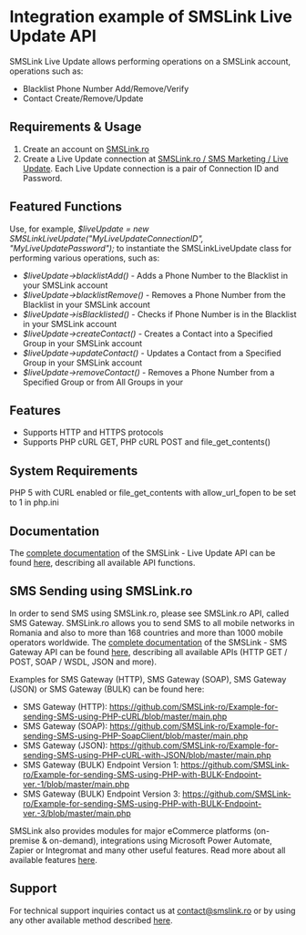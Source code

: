 # Integration example of SMSLink Live Update API

SMSLink Live Update allows performing operations on a SMSLink account, operations such as: 

- Blacklist Phone Number Add/Remove/Verify
- Contact Create/Remove/Update

## Requirements & Usage

1. Create an account on [SMSLink.ro](https://www.smslink.ro/inregistrare/)
2. Create a Live Update connection at [SMSLink.ro / SMS Marketing / Live Update](https://www.smslink.ro/sms/marketing/liveupdate.php). Each Live Update connection is a pair of Connection ID and Password. 

## Featured Functions

Use, for example, *$liveUpdate = new SMSLinkLiveUpdate("MyLiveUpdateConnectionID", "MyLiveUpdatePassword");* to instantiate the SMSLinkLiveUpdate class for performing various operations, such as:

- *$liveUpdate->blacklistAdd()* - Adds a Phone Number to the Blacklist in your SMSLink account
- *$liveUpdate->blacklistRemove()* - Removes a Phone Number from the Blacklist in your SMSLink account     
- *$liveUpdate->isBlacklisted()* - Checks if Phone Number is in the Blacklist in your SMSLink account
- *$liveUpdate->createContact()* - Creates a Contact into a Specified Group in your SMSLink account
- *$liveUpdate->updateContact()* - Updates a Contact from a Specified Group in your SMSLink account
- *$liveUpdate->removeContact()* - Removes a Phone Number from a Specified Group or from All Groups in your 

## Features

- Supports HTTP and HTTPS protocols
- Supports PHP cURL GET, PHP cURL POST and file_get_contents()

## System Requirements 

PHP 5 with CURL enabled or file_get_contents with allow_url_fopen to be set to 1 in php.ini
    
## Documentation

The [complete documentation](https://smslink.ro/sms-marketing-documentatie-live-update.html) of the SMSLink - Live Update API can be found [here](https://smslink.ro/sms-marketing-documentatie-live-update.html), describing all available API functions.

## SMS Sending using SMSLink.ro

In order to send SMS using SMSLink.ro, please see SMSLink.ro API, called SMS Gateway. SMSLink.ro allows you to send SMS to all mobile networks in Romania and also to more than 168 countries and more than 1000 mobile operators worldwide. The [complete documentation](https://www.smslink.ro/sms-gateway-documentatie-sms-gateway.html) of the SMSLink - SMS Gateway API can be found [here](https://www.smslink.ro/sms-gateway-documentatie-sms-gateway.html), describing all available APIs (HTTP GET / POST, SOAP / WSDL, JSON and more).

Examples for SMS Gateway (HTTP), SMS Gateway (SOAP), SMS Gateway (JSON) or SMS Gateway (BULK) can be found here:

- SMS Gateway (HTTP): https://github.com/SMSLink-ro/Example-for-sending-SMS-using-PHP-cURL/blob/master/main.php
- SMS Gateway (SOAP): https://github.com/SMSLink-ro/Example-for-sending-SMS-using-PHP-SoapClient/blob/master/main.php
- SMS Gateway (JSON): https://github.com/SMSLink-ro/Example-for-sending-SMS-using-PHP-cURL-with-JSON/blob/master/main.php
- SMS Gateway (BULK) Endpoint Version 1: https://github.com/SMSLink-ro/Example-for-sending-SMS-using-PHP-with-BULK-Endpoint-ver.-1/blob/master/main.php
- SMS Gateway (BULK) Endpoint Version 3: https://github.com/SMSLink-ro/Example-for-sending-SMS-using-PHP-with-BULK-Endpoint-ver.-3/blob/master/main.php

SMSLink also provides modules for major eCommerce platforms (on-premise & on-demand), integrations using Microsoft Power Automate, Zapier or Integromat and many other useful features. Read more about all available features [here](https://www.smslink.ro/sms-gateway.html). 

## Support

For technical support inquiries contact us at contact@smslink.ro or by using any other available method described [here](https://www.smslink.ro/contact.php).
